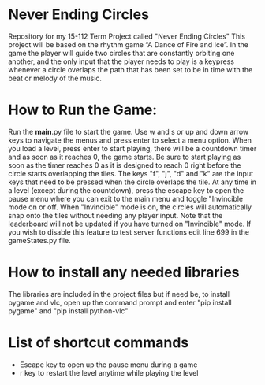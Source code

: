 # Never Ending Circles
Repository for my 15-112 Term Project called "Never Ending Circles"
This project will be based on the rhythm game “A Dance of Fire 
and Ice”. In the game the player will guide two circles that are 
constantly orbiting one another, and the only input that the 
player needs to play is a keypress whenever a circle overlaps 
the path that has been set to be in time with the beat or melody 
of the music. 

# How to Run the Game:
Run the __main__.py file to start the game.
Use w and s or up and down arrow keys to navigate the menus and
press enter to select a menu option.
When you load a level, press enter to start playing, there will
be a countdown timer and as soon as it reaches 0, the game starts.
Be sure to start playing as soon as the timer reaches 0 as it is
designed to reach 0 right before the circle starts overlapping
the tiles.
The keys "f", "j", "d" and "k" are the input keys that need to be 
pressed when the circle overlaps the tile.
At any time in a level (except during the countdown), press the
escape key to open the pause menu where you can exit to the main
menu and toggle "Invincible mode on or off.
When "Invincible" mode is on, the circles will automatically snap
onto the tiles without needing any player input. Note that the
leaderboard will not be updated if you have turned on "Invincible"
mode. If you wish to disable this feature to test server functions
edit line 699 in the gameStates.py file.

# How to install any needed libraries
The libraries are included in the project files but if need be, 
to install pygame and vlc, open up the command prompt and enter
"pip install pygame" and "pip install python-vlc"

# List of shortcut commands
-	Escape key to open up the pause menu during a game
-	r key to restart the level anytime while playing the level
